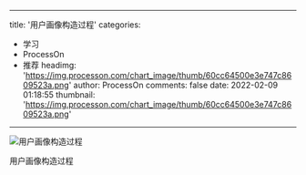 
---
title: '用户画像构造过程'
categories: 
 - 学习
 - ProcessOn
 - 推荐
headimg: 'https://img.processon.com/chart_image/thumb/60cc64500e3e747c8609523a.png'
author: ProcessOn
comments: false
date: 2022-02-09 01:18:55
thumbnail: 'https://img.processon.com/chart_image/thumb/60cc64500e3e747c8609523a.png'
---

<div>   
<img class="thumb" alt="用户画像构造过程" src="https://img.processon.com/chart_image/thumb/60cc64500e3e747c8609523a.png" referrerpolicy="no-referrer">
<p>用户画像构造过程</p>  
</div>
            